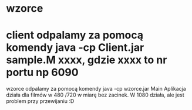 # wzorce

# client odpalamy za pomocą komendy  java -cp Client.jar sample.M xxxx, gdzie xxxx to nr portu np 6090
wzorce odpalamy za pomocą komendy java -cp wzorce.jar Main
Aplikacja działa dla filmów w 480 /720 w miarę bez zacinek. W 1080 działa, ale jest problem przy przewijaniu :D
